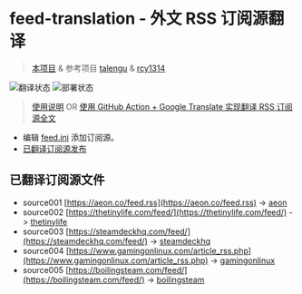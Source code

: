 # feed-translation - 外文 RSS 订阅源翻译
> [本项目](https://github.com/Juijote/feed-translation) & 参考项目 [talengu](https://github.com/talengu/rss-translate) & [rcy1314](https://github.com/rcy1314/Rss-Translation)

![翻译状态](https://github.com/Juijote/feed-translation/workflows/circle_translate/badge.svg)
![部署状态](https://github.com/Juijote/feed-translation/workflows/Deploy/badge.svg)

> [使用说明](https://github.com/talengu/rss-translate/issues/2) OR [使用 GitHub Action + Google Translate 实现翻译 RSS 订阅源全文](https://www.tjsky.net/tutorial/644)

- 编辑 [feed.ini](https://github.com/Juijote/feed-translation/edit/main/feed.ini) 添加订阅源。
- [已翻译订阅源发布](https://juijote.github.io/feed-translation/)

## 已翻译订阅源文件

 - source001 [https://aeon.co/feed.rss](https://aeon.co/feed.rss) -> [aeon](feed/aeon.xml)
 - source002 [https://thetinylife.com/feed/](https://thetinylife.com/feed/) -> [thetinylife](feed/thetinylife.xml)
 - source003 [https://steamdeckhq.com/feed/](https://steamdeckhq.com/feed/) -> [steamdeckhq](feed/steamdeckhq.xml)
 - source004 [https://www.gamingonlinux.com/article_rss.php](https://www.gamingonlinux.com/article_rss.php) -> [gamingonlinux](feed/gamingonlinux.xml)
 - source005 [https://boilingsteam.com/feed/](https://boilingsteam.com/feed/) -> [boilingsteam](feed/boilingsteam.xml)
